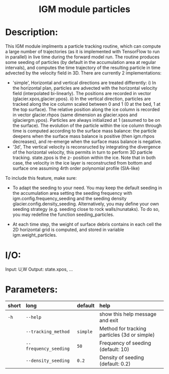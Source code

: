 
### <h1 align="center" id="title">IGM module particles </h1>

# Description:

This IGM module implments a particle tracking routine, which can compute 
a large number of trajectories (as it is implemented with TensorFlow to 
run in parallel) in live time during the forward model run. The routine 
produces some seeding of particles (by default in the accumulation area
 at regular intervals), and computes the time trajectory of the resulting 
 particle in time advected by the velocity field in 3D. 
 There are currently 2 implementations:
* 'simple', Horizontal and vertical directions are treated differently: 
i) In the horizontal plan, particles are advected with the horizontal velocity 
field (interpolated bi-linearly). The positions are recorded in vector 
(glacier.xpos,glacier.ypos). ii) In the vertical direction, particles are 
tracked along the ice column scaled between 0 and 1 (0 at the bed, 1 at 
the top surface). The relative position along the ice column is recorded 
in vector glacier.rhpos (same dimension as glacier.xpos and iglaciergm.ypos). 
Particles are always initialized at 1 (assumed to be on the surface). 
The evolution of the particle within the ice column through time is 
computed according to the surface mass balance: the particle deepens when 
the surface mass balance is positive (then igm.rhpos decreases), 
and re-emerge when the surface mass balance is negative.
* '3d', The vertical velocity is reconsructed by integrating the divergence 
of the horizontal velocity, this permits in turn to perform 3D particle tracking. 
state.zpos is the z- position within the ice.
Note that in both case, the velocity in the ice layer is reconstructed from 
bottom and surface one assuming 4rth order polynomial profile (SIA-like)

To include this feature, make sure:
* To adapt the seeding to your need. You may keep the default seeding in the 
accumulation area setting the seeding frequency with igm.config.frequency_seeding 
and the seeding density glacier.config.density_seeding. Alternatively, you may 
define your own seeding strategy (e.g. seeding close to rock walls/nunataks). 
To do so, you may redefine the function seeding_particles.

* At each time step, the weight of surface debris contains in each cell the 2D
 horizontal grid is computed, and stored in variable igm.weight_particles.

# I/O:

Input: U,W
Output: state.xpos, ...
 
# Parameters: 


|short|long|default|help|
| :--- | :--- | :--- | :--- |
|`-h`|`--help`||show this help message and exit|
||`--tracking_method`|`simple`|Method for tracking particles (3d or simple)|
||`--frequency_seeding`|`50`|Frequency of seeding (default: 10)|
||`--density_seeding`|`0.2`|Density of seeding (default: 0.2)|
